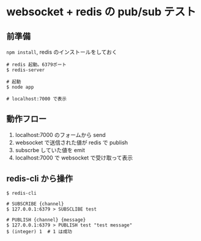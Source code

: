 # websocket + redis の pub/sub テスト

## 前準備
`npm install`, redis のインストールをしておく

```
# redis 起動。6379ポート
$ redis-server

# 起動
$ node app

# localhost:7000 で表示
```

## 動作フロー

1. localhost:7000 のフォームから send
2. websocket で送信された値が redis で publish
3. subscrbe していた値を emit
4. localhost:7000 で websocket で受け取って表示

## redis-cli から操作

```
$ redis-cli

# SUBSCRIBE {channel}
$ 127.0.0.1:6379 > SUBSCLIBE test

# PUBLISH {channel} {message}
$ 127.0.0.1:6379 > PUBLISH test "test message"
$ (integer) 1  # 1 は成功
```
